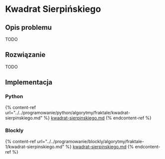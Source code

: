 # Kwadrat Sierpińskiego

## Opis problemu

TODO

## Rozwiązanie

TODO

## Implementacja

### Python

{% content-ref url="../../programowanie/python/algorytmy/fraktale/kwadrat-sierpinskiego.md" %}
[kwadrat-sierpinskiego.md](../../programowanie/python/algorytmy/fraktale/kwadrat-sierpinskiego.md)
{% endcontent-ref %}

### Blockly

{% content-ref url="../../programowanie/blockly/algorytmy/fraktale-1/kwadrat-sierpinskiego.md" %}
[kwadrat-sierpinskiego.md](../../programowanie/blockly/algorytmy/fraktale-1/kwadrat-sierpinskiego.md)
{% endcontent-ref %}
